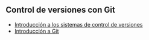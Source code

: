 ## Control de versiones con Git

- [Introducción a los sistemas de control de versiones](00-intro.md)
- [Introducción a Git](01-git-basis.md)
